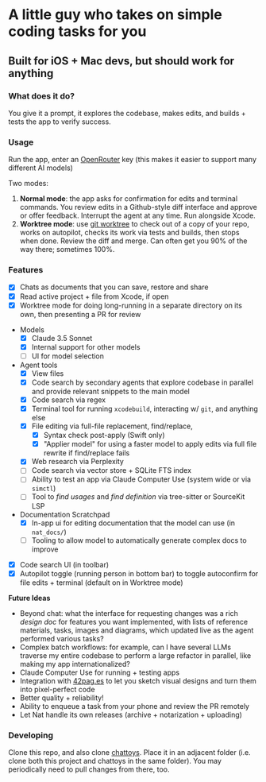 # A little guy who takes on simple coding tasks for you
## Built for iOS + Mac devs, but should work for anything

### What does it do?

You give it a prompt, it explores the codebase, makes edits, and builds + tests the app to verify success.

### Usage

Run the app, enter an [OpenRouter](https://openrouter.ai) key (this makes it easier to support many different AI models)

Two modes:
1. **Normal mode**: the app asks for confirmation for edits and terminal commands. You review edits in a Github-style diff interface and approve or offer feedback. Interrupt the agent at any time. Run alongside Xcode.
2. **Worktree mode**: use [git worktree](https://stackoverflow.com/questions/31935776/what-would-i-use-git-worktree-for) to check out of a copy of your repo, works on autopilot, checks its work via tests and builds, then stops when done. Review the diff and merge. Can often get you 90% of the way there; sometimes 100%.

### Features

- [x] Chats as documents that you can save, restore and share
- [x] Read active project + file from Xcode, if open
- [x] Worktree mode for doing long-running in a separate directory on its own, then presenting a PR for review
- Models
    - [x] Claude 3.5 Sonnet
    - [x] Internal support for other models
    - [ ] UI for model selection
- Agent tools
  - [x] View files
  - [x] Code search by secondary agents that explore codebase in parallel and provide relevant snippets to the main model
  - [x] Code search via regex
  - [x] Terminal tool for running `xcodebuild`, interacting w/ `git`, and anything else
  - [x] File editing via full-file replacement, find/replace,
    - [x] Syntax check post-apply (Swift only)
    - [x] "Applier model" for using a faster model to apply edits via full file rewrite if find/replace fails
  - [x] Web research via Perplexity
  - [ ] Code search via vector store + SQLite FTS index
  - [ ] Ability to test an app via Claude Computer Use (system wide or via `simctl`)
  - [ ] Tool to _find usages_ and _find definition_ via tree-sitter or SourceKit LSP
- Documentation Scratchpad
    - [x] In-app ui for editing documentation that the model can use (in `nat_docs/`)
    - [ ] Tooling to allow model to automatically generate complex docs to improve
- [x] Code search UI (in toolbar)
- [x] Autopilot toggle (running person in bottom bar) to toggle autoconfirm for file edits + terminal (default on in Worktree mode)

**Future Ideas**

- Beyond chat: what the interface for requesting changes was a rich _design doc_ for features you want implemented, with lists of reference materials, tasks, images and diagrams, which updated live as the agent performed various tasks?
- Complex batch workflows: for example, can I have several LLMs traverse my entire codebase to perform a large refactor in parallel, like making my app internationalized? 
- Claude Computer Use for running + testing apps
- Integration with [42pag.es](https://42pag.es) to let you sketch visual designs and turn them into pixel-perfect code
- Better quality + reliability!
- Ability to enqueue a task from your phone and review the PR remotely
- Let Nat handle its own releases (archive + notarization + uploading)

### Developing

Clone this repo, and also clone [chattoys](https://github.com/nate-parrott/chattoys). Place it in an adjacent folder (i.e. clone both this project and chattoys in the same folder). You may periodically need to pull changes from there, too.

